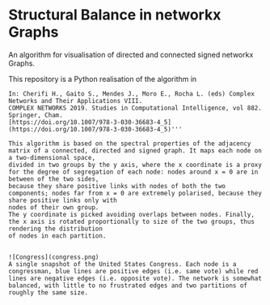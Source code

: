 # Structural Balance in networkx Graphs
An algorithm for visualisation of directed and connected signed networkx Graphs.

This repository is a Python realisation of the algorithm in

```Galimberti E., Madeddu C., Bonchi F., Ruffo G. (2020) **Visualizing Structural Balance in Signed Networks**. 
In: Cherifi H., Gaito S., Mendes J., Moro E., Rocha L. (eds) Complex Networks and Their Applications VIII. 
COMPLEX NETWORKS 2019. Studies in Computational Intelligence, vol 882. Springer, Cham. 
[https://doi.org/10.1007/978-3-030-36683-4_5](https://doi.org/10.1007/978-3-030-36683-4_5)'''

This algorithm is based on the spectral properties of the adjacency matrix of a connected, directed and signed graph. It maps each node on a two-dimensional space, 
divided in two groups by the y axis, where the x coordinate is a proxy for the degree of segregation of each node: nodes around x = 0 are in between of the two sides,
because they share positive links with nodes of both the two components; nodes far from x = 0 are extremely polarised, because they share positive links only with 
nodes of their own group.
The y coordinate is picked avoiding overlaps between nodes. Finally, the x axis is rotated proportionally to size of the two groups, thus rendering the distribution 
of nodes in each partition.


![Congress](congress.png)
A single snapshot of the United States Congress. Each node is a congressman, blue lines are positive edges (i.e. same vote) while red lines are negative edges (i.e. opposite vote). The network is somewhat balanced, with little to no frustrated edges and two partitions of roughly the same size.
